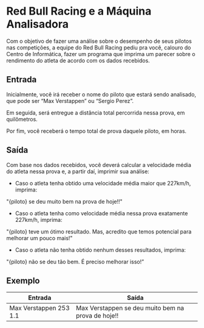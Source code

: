 # Red Bull Racing e a Máquina Analisadora

Com o objetivo de fazer uma análise sobre o desempenho de seus pilotos nas competições, a equipe do Red Bull Racing pediu pra você, calouro do Centro de Informática, fazer um programa que imprima um parecer sobre o rendimento do atleta de acordo com os dados recebidos.

## Entrada

Inicialmente, você irá receber o nome do piloto que estará sendo analisado, que pode ser “Max Verstappen” ou “Sergio Perez”.

Em seguida, será entregue a distância total percorrida nessa prova, em quilômetros.

Por fim, você receberá o tempo total de prova daquele piloto, em horas.

## Saída

Com base nos dados recebidos, você deverá calcular a velocidade média do atleta nessa prova e, a partir daí, imprimir sua análise:

- Caso o atleta tenha obtido uma velocidade média maior que 227km/h, imprima:

"{piloto} se deu muito bem na prova de hoje!!"

- Caso o atleta tenha como velocidade média nessa prova exatamente 227km/h, imprima:

"{piloto} teve um ótimo resultado. Mas, acredito que temos potencial para melhorar um pouco mais!"

- Caso o atleta não tenha obtido nenhum desses resultados, imprima:

"{piloto} não se deu tão bem. É preciso melhorar isso!”

## Exemplo

| Entrada                | Saída                                              |
| ---------------------- | -------------------------------------------------- |
| Max Verstappen 253 1.1 | Max Verstappen se deu muito bem na prova de hoje!! |
